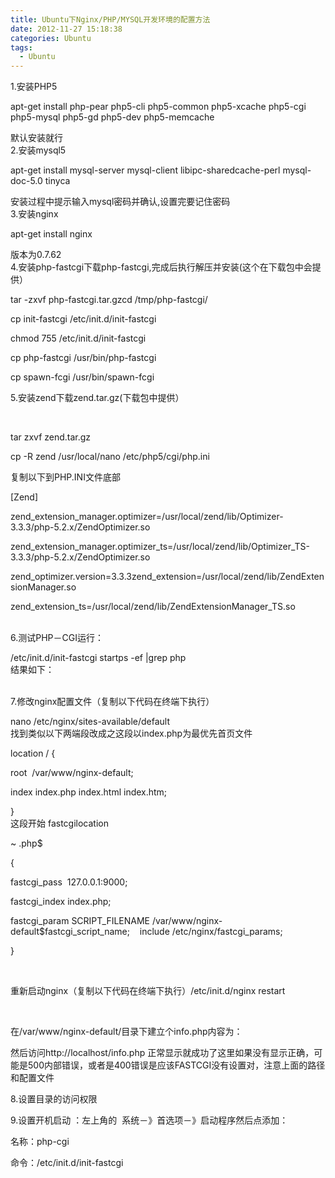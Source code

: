 ```yaml
---
title: Ubuntu下Nginx/PHP/MYSQL开发环境的配置方法
date: 2012-11-27 15:18:38
categories: Ubuntu
tags:
  - Ubuntu
---
```


1.安装PHP5

apt-get install php-pear php5-cli php5-common php5-xcache php5-cgi php5-mysql php5-gd php5-dev php5-memcache

默认安装就行  
 2.安装mysql5

apt-get install mysql-server mysql-client libipc-sharedcache-perl mysql-doc-5.0 tinyca

安装过程中提示输入mysql密码并确认,设置完要记住密码  
 3.安装nginx

apt-get install nginx

版本为0.7.62  
 4.安装php-fastcgi下载php-fastcgi,完成后执行解压并安装(这个在下载包中会提供）

tar -zxvf php-fastcgi.tar.gzcd /tmp/php-fastcgi/

cp init-fastcgi /etc/init.d/init-fastcgi

chmod 755 /etc/init.d/init-fastcgi

cp php-fastcgi /usr/bin/php-fastcgi

cp spawn-fcgi /usr/bin/spawn-fcgi

5.安装zend下载zend.tar.gz(下载包中提供）

 

tar zxvf zend.tar.gz

cp -R zend /usr/local/nano /etc/php5/cgi/php.ini

复制以下到PHP.INI文件底部

[Zend]

zend_extension_manager.optimizer=/usr/local/zend/lib/Optimizer-3.3.3/php-5.2.x/ZendOptimizer.so

zend_extension_manager.optimizer_ts=/usr/local/zend/lib/Optimizer_TS-3.3.3/php-5.2.x/ZendOptimizer.so

zend_optimizer.version=3.3.3zend_extension=/usr/local/zend/lib/ZendExtensionManager.so

zend_extension_ts=/usr/local/zend/lib/ZendExtensionManager_TS.so

   
 6.测试PHP－CGI运行：

/etc/init.d/init-fastcgi startps -ef |grep php  
 结果如下：

   
 7.修改nginx配置文件（复制以下代码在终端下执行）

nano /etc/nginx/sites-available/default  
 找到类似以下两端段改成之这段以index.php为最优先首页文件

location / {

root  /var/www/nginx-default;

index index.php index.html index.htm;

}  
 这段开始 fastcgilocation

~ \.php$

{

fastcgi_pass  127.0.0.1:9000;

fastcgi_index index.php;

fastcgi_param SCRIPT_FILENAME /var/www/nginx-default$fastcgi_script_name;    include /etc/nginx/fastcgi_params;

}

 

重新启动nginx（复制以下代码在终端下执行）/etc/init.d/nginx restart

 

在/var/www/nginx-default/目录下建立个info.php内容为：

<?php

phpinfo();

?>

然后访问http://localhost/info.php 正常显示就成功了这里如果没有显示正确，可能是500内部错误，或者是400错误是应该FASTCGI没有设置对，注意上面的路径和配置文件

8.设置目录的访问权限

9.设置开机启动 ：左上角的  系统－》首选项－》启动程序然后点添加：

名称：php-cgi

命令：/etc/init.d/init-fastcgi


